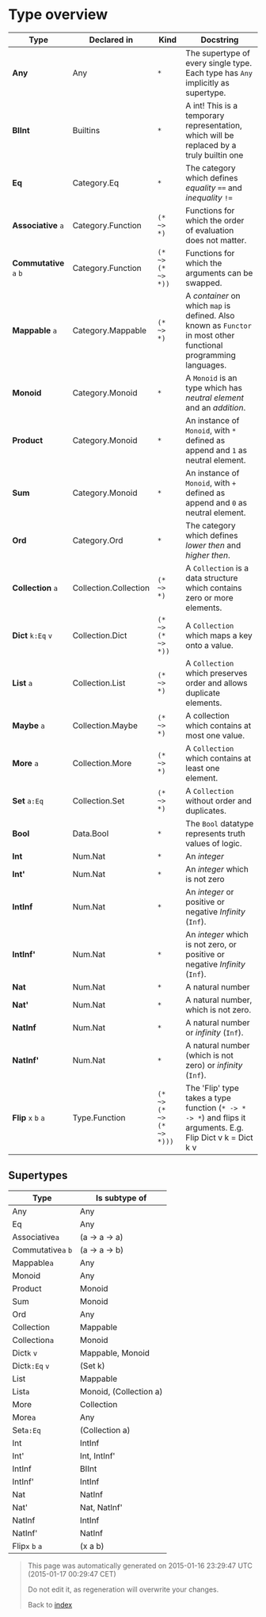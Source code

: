 # Type overview

Type | Declared in | Kind | Docstring
---- | ----------- | ---- | ---------
**Any**  | Any | ````*````  | The supertype of every single type. Each type has ````Any```` implicitly as supertype.
**BIInt**  | Builtins | ````*````  | A int! This is a temporary representation, which will be replaced by a truly builtin one
**Eq**  | Category.Eq | ````*````  | The category which defines _equality_ ````==```` and _inequality_ ````!=````
**Associative** ````a````  | Category.Function | ````(* ~> *)````  | Functions for which the order of evaluation does not matter.
**Commutative** ````a````  ````b````  | Category.Function | ````(* ~> (* ~> *))````  | Functions for which the arguments can be swapped.
**Mappable** ````a````  | Category.Mappable | ````(* ~> *)````  | A _container_ on which ````map```` is defined. Also known as ````Functor```` in most other functional programming languages.
**Monoid**  | Category.Monoid | ````*````  | A ````Monoid```` is an type which has _neutral element_ and an _addition_.
**Product**  | Category.Monoid | ````*````  | An instance of ````Monoid````, with ````*```` defined as append and ````1```` as neutral element.
**Sum**  | Category.Monoid | ````*````  | An instance of ````Monoid````, with ````+```` defined as append and ````0```` as neutral element.
**Ord**  | Category.Ord | ````*````  | The category which defines _lower then_ and _higher then_.
**Collection** ````a````  | Collection.Collection | ````(* ~> *)````  | A ````Collection```` is a data structure which contains zero or more elements.
**Dict** ````k:Eq````  ````v````  | Collection.Dict | ````(* ~> (* ~> *))````  | A ````Collection```` which maps a key onto a value.
**List** ````a````  | Collection.List | ````(* ~> *)````  | A ````Collection```` which preserves order and allows duplicate elements.
**Maybe** ````a````  | Collection.Maybe | ````(* ~> *)````  | A collection which contains at most one value.
**More** ````a````  | Collection.More | ````(* ~> *)````  | A ````Collection```` which contains at least one element.
**Set** ````a:Eq````  | Collection.Set | ````(* ~> *)````  | A ````Collection```` without order and duplicates.
**Bool**  | Data.Bool | ````*````  | The ````Bool```` datatype represents truth values of logic.
**Int**  | Num.Nat | ````*````  | An _integer_
**Int'**  | Num.Nat | ````*````  | An _integer_ which is not zero
**IntInf**  | Num.Nat | ````*````  | An _integer_ or positive or negative _Infinity_ (````Inf````).
**IntInf'**  | Num.Nat | ````*````  | An _integer_ which is not zero, or positive or negative _Infinity_ (````Inf````).
**Nat**  | Num.Nat | ````*````  | A natural number
**Nat'**  | Num.Nat | ````*````  | A natural number, which is not zero.
**NatInf**  | Num.Nat | ````*````  | A natural number or _infinity_ (````Inf````).
**NatInf'**  | Num.Nat | ````*````  | A natural number (which is not zero) or _infinity_ (````Inf````).
**Flip** ````x````  ````b````  ````a````  | Type.Function | ````(* ~> (* ~> (* ~> *)))````  | The 'Flip' type takes a type function (````* -> * -> *````) and flips it arguments. E.g. Flip Dict v k = Dict k v

## Supertypes 

Type | Is subtype of
---- | -------------
Any | Any
Eq | Any
Associative````a````  | (a -> a -> a)
Commutative````a````  ````b````  | (a -> a -> b)
Mappable````a````  | Any
Monoid | Any
Product | Monoid
Sum | Monoid
Ord | Any
Collection | Mappable
Collection````a````  | Monoid
Dict````k````  ````v````  | Mappable, Monoid
Dict````k:Eq````  ````v````  | (Set k)
List | Mappable
List````a````  | Monoid, (Collection a)
More | Collection
More````a````  | Any
Set````a:Eq````  | (Collection a)
Int | IntInf
Int' | Int, IntInf'
IntInf | BIInt
IntInf' | IntInf
Nat | NatInf
Nat' | Nat, NatInf'
NatInf | IntInf
NatInf' | NatInf
Flip````x````  ````b````  ````a````  | (x a b)





> This page was automatically generated on 2015-01-16 23:29:47 UTC (2015-01-17 00:29:47 CET)
> 
> 
> Do not edit it, as regeneration will overwrite your changes.
> 
> 
> Back to [index](Index.md)